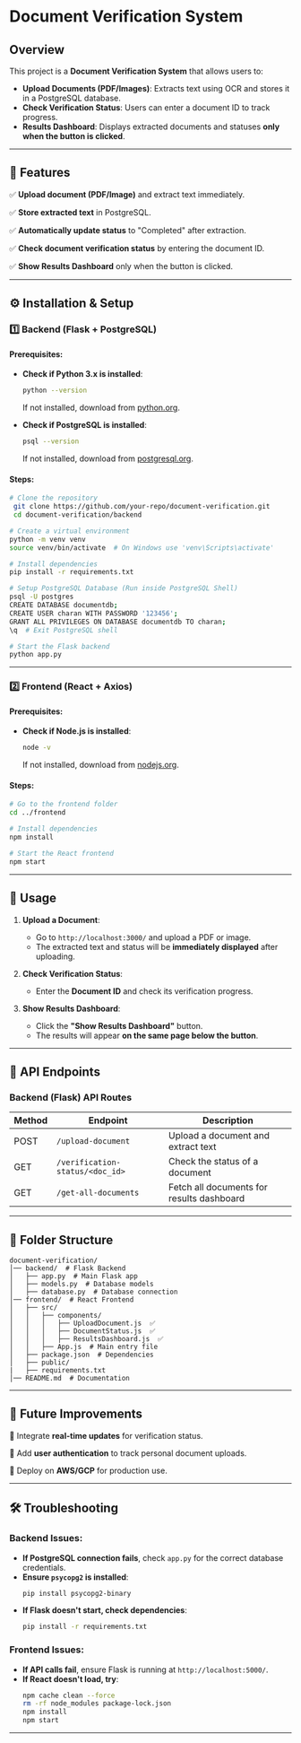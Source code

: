 # Document Verification System

## Overview

This project is a **Document Verification System** that allows users to:

- **Upload Documents (PDF/Images)**: Extracts text using OCR and stores it in a PostgreSQL database.
- **Check Verification Status**: Users can enter a document ID to track progress.
- **Results Dashboard**: Displays extracted documents and statuses **only when the button is clicked**.

---

## 📌 Features

✅ **Upload document (PDF/Image)** and extract text immediately.

✅ **Store extracted text** in PostgreSQL.

✅ **Automatically update status** to "Completed" after extraction.

✅ **Check document verification status** by entering the document ID.

✅ **Show Results Dashboard** only when the button is clicked.

---

## ⚙️ Installation & Setup

### **1️⃣ Backend (Flask + PostgreSQL)**

#### **Prerequisites:**

- **Check if Python 3.x is installed**:
  ```bash
  python --version
  ```
  If not installed, download from [python.org](https://www.python.org/downloads/).

- **Check if PostgreSQL is installed**:
  ```bash
  psql --version
  ```
  If not installed, download from [postgresql.org](https://www.postgresql.org/download/).

#### **Steps:**

```bash
# Clone the repository
 git clone https://github.com/your-repo/document-verification.git
 cd document-verification/backend

# Create a virtual environment
python -m venv venv
source venv/bin/activate  # On Windows use 'venv\Scripts\activate'

# Install dependencies
pip install -r requirements.txt

# Setup PostgreSQL Database (Run inside PostgreSQL Shell)
psql -U postgres
CREATE DATABASE documentdb;
CREATE USER charan WITH PASSWORD '123456';
GRANT ALL PRIVILEGES ON DATABASE documentdb TO charan;
\q  # Exit PostgreSQL shell

# Start the Flask backend
python app.py
```

---

### **2️⃣ Frontend (React + Axios)**

#### **Prerequisites:**

- **Check if Node.js is installed**:
  ```bash
  node -v
  ```
  If not installed, download from [nodejs.org](https://nodejs.org/).

#### **Steps:**

```bash
# Go to the frontend folder
cd ../frontend

# Install dependencies
npm install

# Start the React frontend
npm start
```

---

## 🚀 Usage

1. **Upload a Document**:
   - Go to `http://localhost:3000/` and upload a PDF or image.
   - The extracted text and status will be **immediately displayed** after uploading.

2. **Check Verification Status**:
   - Enter the **Document ID** and check its verification progress.

3. **Show Results Dashboard**:
   - Click the **"Show Results Dashboard"** button.
   - The results will appear **on the same page below the button**.

---

## 📌 API Endpoints

### **Backend (Flask) API Routes**

| Method | Endpoint                        | Description                               |
| ------ | ------------------------------- | ----------------------------------------- |
| POST   | `/upload-document`              | Upload a document and extract text        |
| GET    | `/verification-status/<doc_id>` | Check the status of a document            |
| GET    | `/get-all-documents`            | Fetch all documents for results dashboard |

---

## 📌 Folder Structure

```
document-verification/
│── backend/  # Flask Backend
│   ├── app.py  # Main Flask app
│   ├── models.py  # Database models
│   ├── database.py  # Database connection
│── frontend/  # React Frontend
│   ├── src/
│   │   ├── components/
│   │   │   ├── UploadDocument.js  ✅
│   │   │   ├── DocumentStatus.js  ✅
│   │   │   ├── ResultsDashboard.js  ✅
│   │   ├── App.js  # Main entry file
│   ├── package.json  # Dependencies
│   ├── public/
|   ├── requirements.txt
│── README.md  # Documentation
```

---

## 🎯 Future Improvements

🔹 Integrate **real-time updates** for verification status.

🔹 Add **user authentication** to track personal document uploads.

🔹 Deploy on **AWS/GCP** for production use.

---

## 🛠️ Troubleshooting

### **Backend Issues:**

- **If PostgreSQL connection fails**, check `app.py` for the correct database credentials.
- **Ensure `psycopg2` is installed**:
  ```bash
  pip install psycopg2-binary
  ```
- **If Flask doesn't start, check dependencies**:
  ```bash
  pip install -r requirements.txt
  ```

### **Frontend Issues:**

- **If API calls fail**, ensure Flask is running at `http://localhost:5000/`.
- **If React doesn't load, try**:
  ```bash
  npm cache clean --force
  rm -rf node_modules package-lock.json
  npm install
  npm start
  ```

---

